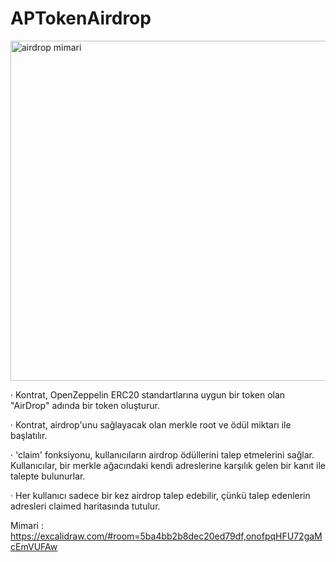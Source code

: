 # APTokenAirdrop
                                                                                                               
                                 
<img width="544" alt="airdrop mimari" src="https://github.com/atlaspad/APTokenAirdrop/assets/98388377/4462ab0c-80b8-4ccd-a47b-8a8f8567c41e">

· Kontrat, OpenZeppelin ERC20 standartlarına uygun bir token olan "AirDrop" adında bir token oluşturur.

· Kontrat, airdrop'unu sağlayacak olan merkle root ve ödül miktarı ile başlatılır.

· 'claim' fonksiyonu, kullanıcıların airdrop ödüllerini talep etmelerini sağlar. Kullanıcılar, bir merkle ağacındaki kendi adreslerine karşılık gelen bir kanıt ile talepte bulunurlar.

· Her kullanıcı sadece bir kez airdrop talep edebilir, çünkü talep edenlerin adresleri claimed haritasında tutulur.


Mimari : https://excalidraw.com/#room=5ba4bb2b8dec20ed79df,onofpqHFU72gaMcEmVUFAw
